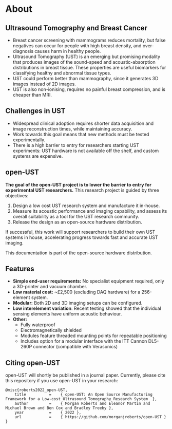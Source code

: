 # About

##  Ultrasound Tomography and Breast Cancer
- Breast cancer screening with mammograms reduces mortality, but false negatives can occur for people with high breast density, and over-diagnosis causes harm in healthy people.
- Ultrasound Tomography (UST) is an emerging but promising modality that produces images of the sound-speed and acoustic-absorption distributions in breast tissue. These properties are useful biomarkers for classifying healthy and abnormal tissue types.
- UST could perform better than mammography, since it generates 3D images instead of 2D images.
- UST is also non-ionising, requires no painful breast compression, and is cheaper than MRI.

## Challenges in UST
- Widespread clinical adoption requires shorter data acquisition and image reconstruction times, while maintaining accuracy.
- Work towards this goal means that new methods must be tested experimentally.
- There is a high barrier to entry for researchers starting UST experiments: UST hardware is not available off the shelf, and custom systems are expensive.

## open-UST
**The goal of the open-UST project is to lower the barrier to entry for experimental UST researchers.**
This research project is guided by three objectives:

1. Design a low cost UST research system and manufacture it in-house.
1. Measure its acoustic performance and imaging capability, and assess its overall suitability as a tool for the UST research community.
1. Release the design as an open-source hardware distribution.

If successful, this work will support researchers to build their own UST systems in house, accelerating progress towards fast and accurate UST imaging.

This documentation is part of the open-source hardware distribution.

## Features

- **Simple end-user requirements:** No specialist equipment required, only a 3D-printer and vacuum chamber.
- **Low material cost:** ~£2,500 (excluding DAQ hardware) for a 256-element system.
- **Modular:** Both 2D and 3D imaging setups can be configured. 
- **Low interelement variation**: Recent testing showed that the individual sensing elements have uniform acoustic behaviour.
- **Other:**
    - Fully waterproof
    - Electromagnetically shielded
    - Modules feature threaded mounting points for repeatable positioning
    - Includes option for a modular interface with the ITT Cannon DL5-260P connector (compatible with Verasonics)

## Citing open-UST

open-UST will shortly be published in a journal paper. Currently, please cite this repository if you use open-UST in your research:

```
@misc{roberts2022_open-UST,
	title          =    { open-UST: An Open Source Manufacturing Framework for a Low-cost Ultrasound Tomography Research System  },
	author         =    { Morgan Roberts and Eleanor Martin and Michael Brown and Ben Cox and Bradley Treeby },
	year           =    { 2022 },
	url            =    { https://github.com/morganjroberts/open-UST }
}
```